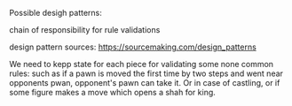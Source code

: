 Possible desigh patterns: 

chain of responsibility for rule validations

design pattern sources: https://sourcemaking.com/design_patterns

We need to kepp state for each piece for validating some none common rules: such as if a pawn is moved the first time by two steps and went near opponents pwan, opponent's pawn can take it. Or in case of castling, or if some figure makes a move which opens a shah for king.

